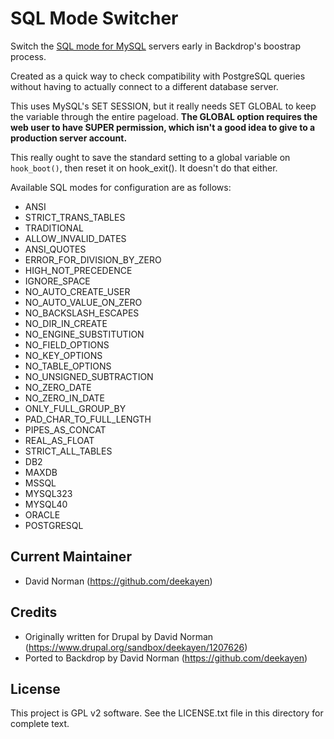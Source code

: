 SQL Mode Switcher
=================

Switch the [SQL mode for MySQL](http://dev.mysql.com/doc/refman/5.5/en/server-sql-mode.html) servers early in Backdrop's boostrap process.

Created as a quick way to check compatibility with PostgreSQL queries without having to actually connect to a different database server.

This uses MySQL's SET SESSION, but it really needs SET GLOBAL to keep the variable through the entire pageload. **The GLOBAL option requires the web user to have SUPER permission, which isn't a good idea to give to a production server account.**

This really ought to save the standard setting to a global variable on `hook_boot()`, then reset it on hook_exit(). It doesn't do that either.

Available SQL modes for configuration are as follows:

* ANSI
* STRICT_TRANS_TABLES
* TRADITIONAL
* ALLOW_INVALID_DATES
* ANSI_QUOTES
* ERROR_FOR_DIVISION_BY_ZERO
* HIGH_NOT_PRECEDENCE
* IGNORE_SPACE
* NO_AUTO_CREATE_USER
* NO_AUTO_VALUE_ON_ZERO
* NO_BACKSLASH_ESCAPES
* NO_DIR_IN_CREATE
* NO_ENGINE_SUBSTITUTION
* NO_FIELD_OPTIONS
* NO_KEY_OPTIONS
* NO_TABLE_OPTIONS
* NO_UNSIGNED_SUBTRACTION
* NO_ZERO_DATE
* NO_ZERO_IN_DATE
* ONLY_FULL_GROUP_BY
* PAD_CHAR_TO_FULL_LENGTH
* PIPES_AS_CONCAT
* REAL_AS_FLOAT
* STRICT_ALL_TABLES
* DB2
* MAXDB
* MSSQL
* MYSQL323
* MYSQL40
* ORACLE
* POSTGRESQL

Current Maintainer
------------------

- David Norman (https://github.com/deekayen)

Credits
-------

- Originally written for Drupal by David Norman (https://www.drupal.org/sandbox/deekayen/1207626)
- Ported to Backdrop by David Norman (https://github.com/deekayen)

License
-------

This project is GPL v2 software. See the LICENSE.txt file in this directory for
complete text.
